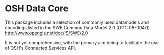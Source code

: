# OSH Data Core

This package includes a selection of commonly used datamodels and encodings listed in the SWE Common Data Model 2.0 (OGC 08-094r1)
http://www.opengis.net/doc/IS/SWE/2.0

It is not yet comprehensive, with the primary aim being to facilitate the use of OSH's Connected Services API.

